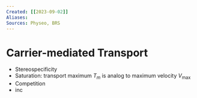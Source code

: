 ```yaml
---
Created: [[2023-09-02]]
Aliases: 
Sources: Physeo, BRS
---
```

# Carrier-mediated Transport
- Stereospecificity
- Saturation: transport maximum $T_m$ is analog to maximum velocity $V_\max$
- Competition
- inc